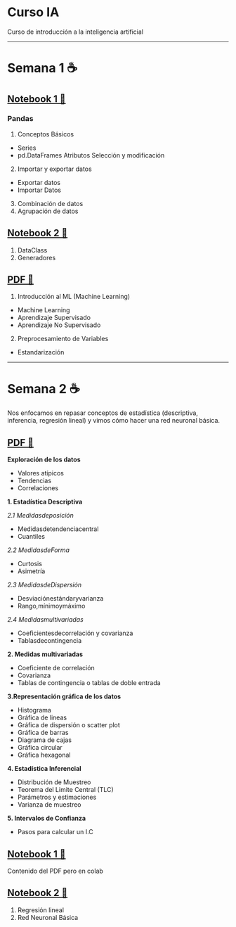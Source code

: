 # Curso IA 
Curso de introducción a la inteligencia artificial
____
# Semana 1 ☕️

## [Notebook 1 📔](https://github.com/Yesenia-AriasC/Curso-IA---Turing-Box-UNAL/blob/main/Semana1/1_Pandas_Basic.ipynb)

### Pandas
1. Conceptos Básicos
* Series
* pd.DataFrames
Atributos
Selección y modificación
2. Importar y exportar datos
* Exportar datos
* Importar Datos
3. Combinación de datos
4. Agrupación de datos

## [Notebook 2 📔](https://github.com/Yesenia-AriasC/Curso-IA/blob/main/Semana1/Semana1N2.ipynb)
 1. DataClass
 2. Generadores

## [PDF 📖](https://github.com/Yesenia-AriasC/Curso-IA/blob/main/Semana1/Clase%2001.pdf)
1. Introducción al ML (Machine Learning) 
* Machine Learning
* Aprendizaje Supervisado
* Aprendizaje No Supervisado
2. Preprocesamiento de Variables
* Estandarización

___
# Semana 2 ☕️
Nos enfocamos en repasar conceptos de estadística (descriptiva, inferencia, regresión lineal) y vimos cómo hacer una red neuronal básica.

## [PDF 📖](https://github.com/Yesenia-AriasC/Curso-IA/blob/main/Semana2/📊%20Clase%2002%20-%20Análisis%20avanzado%20de%20los%20datos%20(%20Estad%C3%ADstica%20Inferencial%20)%20(1).pdf)
__Exploración de los datos__
* Valores atípicos
* Tendencias
* Correlaciones

__1. Estadística Descriptiva__

_2.1 Medidasdeposición_
* Medidasdetendenciacentral
* Cuantiles

_2.2 MedidasdeForma_
* Curtosis
* Asimetría

_2.3 MedidasdeDispersión_
* Desviaciónestándaryvarianza
* Rango,mínimoymáximo 

_2.4 Medidasmultivariadas_
* Coeficientesdecorrelación y covarianza 
* Tablasdecontingencia

__2. Medidas multivariadas__
* Coeficiente de correlación
* Covarianza
* Tablas de contingencia o tablas de doble entrada

__3.Representación gráfica de los datos__
* Histograma
* Gráfica de lineas
* Gráfica de dispersión o scatter plot
* Gráfica de barras
* Diagrama de cajas
* Gráfica circular
* Gráfica hexagonal

__4. Estadística Inferencial__
* Distribución de Muestreo
* Teorema del Limite Central (TLC)
* Parámetros y estimaciones
* Varianza de muestreo

__5. Intervalos de Confianza__
* Pasos para calcular un I.C

## [Notebook 1 📔](https://github.com/Yesenia-AriasC/Curso-IA/blob/main/Semana2/Semana_2.ipynb)
Contenido del PDF pero en colab

## [Notebook 2 📔](https://github.com/Yesenia-AriasC/Curso-IA/blob/main/Semana2/S2Notebook2.ipynb)
1. Regresión lineal
2. Red Neuronal Básica
